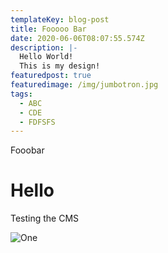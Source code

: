 ```yaml
---
templateKey: blog-post
title: Fooooo Bar
date: 2020-06-06T08:07:55.574Z
description: |-
  Hello World!
  This is my design!
featuredpost: true
featuredimage: /img/jumbotron.jpg
tags:
  - ABC
  - CDE
  - FDFSFS
---
```

Fooobar

<h1>Hello</h1>

Testing the CMS

![One](/img/screen-shot-2020-06-05-at-00.05.27.png "Tw")